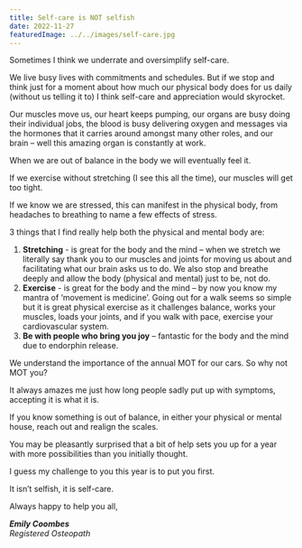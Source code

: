 ```yaml
---
title: Self-care is NOT selfish
date: 2022-11-27
featuredImage: ../../images/self-care.jpg
---
```


Sometimes I think we underrate and oversimplify self-care.

We live busy lives with commitments and schedules. But if we stop and think just for a moment about how much our physical body does for us daily (without us telling it to) I think self-care and appreciation would skyrocket.

Our muscles move us, our heart keeps pumping, our organs are busy doing their individual jobs, the blood is busy delivering oxygen and messages via the hormones that it carries around amongst many other roles,  and our brain – well this amazing organ is constantly at work.

When we are out of balance in the body we will eventually feel it.

If we exercise without stretching (I see this all the time), our muscles will get too tight.

If we know we are stressed, this can manifest in the physical body, from headaches to breathing to name a few effects of stress. 

3 things that I find really help both the physical and mental body are:
1. **Stretching** - is great for the body and the mind – when we stretch we literally say thank you to our muscles and joints for moving us about and facilitating what our brain asks us to do. We also stop and breathe deeply and allow the body (physical and mental) just to be, not do.
2. **Exercise** - is great for the body and the mind – by now you know my mantra of ‘movement is medicine’. Going out for a walk seems so simple but it is great physical exercise as it challenges balance, works your muscles, loads your joints, and if you walk with pace, exercise your cardiovascular system.
3. **Be with people who bring you joy** – fantastic for the body and the mind due to endorphin release.

We understand the importance of the annual MOT for our cars. So why not MOT you?

It always amazes me just how long people sadly put up with symptoms, accepting it is what it is.

If you know something is out of balance, in either your physical or mental house, reach out and realign the scales.

You may be pleasantly surprised that a bit of help sets you up for a year with more possibilities than you initially thought.

I guess my challenge to you this year is to put you first.

It isn’t selfish, it is self-care.

Always happy to help you all,

***Emily Coombes***<br />
*Registered Osteopath*